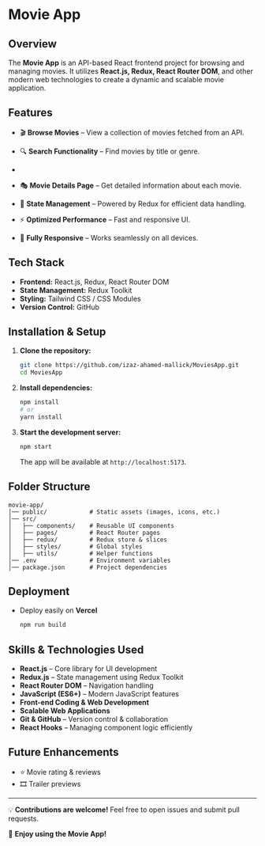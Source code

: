 # Movie App

## Overview
The **Movie App** is an API-based React frontend project for browsing and managing movies. It utilizes **React.js, Redux, React Router DOM**, and other modern web technologies to create a dynamic and scalable movie application.

## Features
- 🎬 **Browse Movies** – View a collection of movies fetched from an API.
- 🔍 **Search Functionality** – Find movies by title or genre.
-
- 🎭 **Movie Details Page** – Get detailed information about each movie.

- 🔄 **State Management** – Powered by Redux for efficient data handling.
- ⚡ **Optimized Performance** – Fast and responsive UI.
- 📱 **Fully Responsive** – Works seamlessly on all devices.

## Tech Stack
- **Frontend:** React.js, Redux, React Router DOM
- **State Management:** Redux Toolkit
- **Styling:** Tailwind CSS / CSS Modules
- **Version Control:** GitHub

## Installation & Setup
1. **Clone the repository:**
   ```bash
   git clone https://github.com/izaz-ahamed-mallick/MoviesApp.git
   cd MoviesApp
   ```

2. **Install dependencies:**
   ```bash
   npm install
   # or
   yarn install
   ```

3. **Start the development server:**
   ```bash
   npm start
   ```
   The app will be available at `http://localhost:5173`.

## Folder Structure
```
movie-app/
│── public/            # Static assets (images, icons, etc.)
│── src/
│   ├── components/    # Reusable UI components
│   ├── pages/         # React Router pages
│   ├── redux/         # Redux store & slices
│   ├── styles/        # Global styles
│   ├── utils/         # Helper functions
│── .env               # Environment variables
│── package.json       # Project dependencies
```

## Deployment
- Deploy easily on **Vercel**
  ```bash
  npm run build
  ```

## Skills & Technologies Used
- **React.js** – Core library for UI development
- **Redux.js** – State management using Redux Toolkit
- **React Router DOM** – Navigation handling
- **JavaScript (ES6+)** – Modern JavaScript features
- **Front-end Coding & Web Development**
- **Scalable Web Applications**
- **Git & GitHub** – Version control & collaboration
- **React Hooks** – Managing component logic efficiently

## Future Enhancements
- ⭐ Movie rating & reviews
- 🎞️ Trailer previews




---
💡 **Contributions are welcome!** Feel free to open issues and submit pull requests.

🚀 **Enjoy using the Movie App!**

